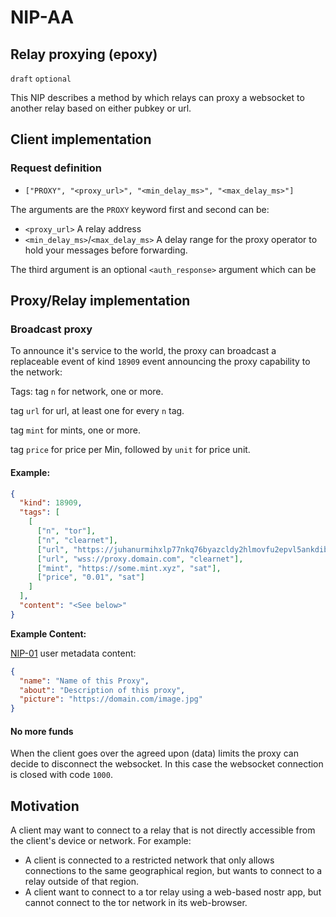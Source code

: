 NIP-AA
======

Relay proxying (epoxy)
-----------------------------------

`draft` `optional`

This NIP describes a method by which relays can proxy a websocket to another relay based on either pubkey or url.

## Client implementation

### Request definition
- `["PROXY", "<proxy_url>", "<min_delay_ms>", "<max_delay_ms>"]`

The arguments are the `PROXY` keyword first and second can be:

- `<proxy_url>` A relay address
- `<min_delay_ms>`/`<max_delay_ms>` A delay range for the proxy operator to hold your messages before forwarding.

The third argument is an optional `<auth_response>` argument which can be

## Proxy/Relay implementation

### Broadcast proxy

To announce it's service to the world, the proxy can broadcast a replaceable event of kind `18909` event announcing the proxy capability to the network:

Tags:
tag `n` for network, one or more.

tag `url` for url, at least one for every `n` tag.

tag `mint` for mints, one or more.

tag `price` for price per Min, followed by `unit` for price unit.

#### Example:

```json
{
  "kind": 18909,
  "tags": [
    [
      ["n", "tor"],
      ["n", "clearnet"],
      ["url", "https://juhanurmihxlp77nkq76byazcldy2hlmovfu2epvl5ankdibsot4csyd.onion/", "tor"],
      ["url", "wss://proxy.domain.com", "clearnet"],
      ["mint", "https://some.mint.xyz", "sat"],
      ["price", "0.01", "sat"]
    ]
  ],
  "content": "<See below>"
}
```

**Example Content:**

[NIP-01](https://github.com/nostr-protocol/nips/blob/master/01.md#kinds) user metadata content:
```json
{
  "name": "Name of this Proxy",
  "about": "Description of this proxy",
  "picture": "https://domain.com/image.jpg"
}
```


#### No more funds
When the client goes over the agreed upon (data) limits the proxy can decide to disconnect the websocket.
In this case the websocket connection is closed with code `1000`.


## Motivation
A client may want to connect to a relay that is not directly accessible from the client's device or network. For example:

- A client is connected to a restricted network that only allows connections to the same geographical region, but wants to connect to a relay outside of that region.
- A client want to connect to a tor relay using a web-based nostr app, but cannot connect to the tor network in its web-browser.